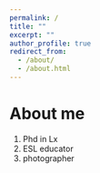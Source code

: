 ```yaml
---
permalink: /
title: ""
excerpt: ""
author_profile: true
redirect_from: 
  - /about/
  - /about.html
---
```


About me 
======

1. Phd in Lx
1. ESL educator
1. photographer


